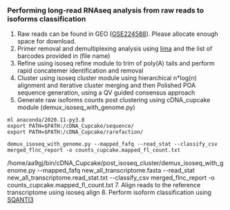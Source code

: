### Performing long-read RNAseq analysis from raw reads to isoforms classification 

1. Raw reads can be found in GEO ([GSE224588](https://www.ncbi.nlm.nih.gov/geo/query/acc.cgi?acc=GSE224588)). Please allocate enough space for download. 
2. Primer removal and demultiplexing analysis using [lima](https://lima.how/) and the list of barcodes provided in (file name)
3. Refine using isoseq refine module to trim of poly(A) tails and perform rapid concatemer identification and removal
4. Cluster using isoseq cluster module using hierarchical n*log(n) alignment and iterative cluster merging and then Polished POA sequence generation, using a QV guided consensus approach
5. Generate raw isoforms counts post clustering using cDNA_cupcake module (demux_isoseq_with_genome.py)
```shell
ml anaconda/2020.11-py3.8
export PATH=$PATH:/cDNA_Cupcake/sequence/
export PATH=$PATH:/cDNA_Cupcake/rarefaction/

demux_isoseq_with_genome.py --mapped_fafq --read_stat --classify_csv merged_flnc_report -o counts_cupcake.mapped_fl_count.txt
```
/home/aa9gj/bin/cDNA_Cupcake/post_isoseq_cluster/demux_isoseq_with_genome.py --mapped_fafq new_all_transcriptome.fasta --read_stat new_all_transcriptome.read_stat.txt --classify_csv merged_flnc_report -o counts_cupcake.mapped_fl_count.txt
7. Align reads to the reference transcriptome using isoseq align
8. Perform isoform classification using [SQANTI3](https://github.com/ConesaLab/SQANTI3) 
